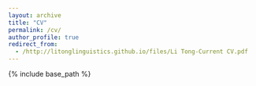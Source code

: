 ```yaml
---
layout: archive
title: "CV"
permalink: /cv/
author_profile: true
redirect_from:
  - /http://litonglinguistics.github.io/files/Li Tong-Current CV.pdf
---
```


{% include base_path %}

